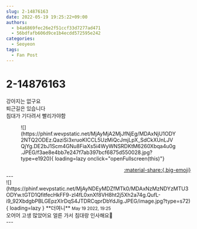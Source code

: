 ```yaml
---
slug: 2-14876163
date: 2022-05-19 19:25:22+09:00
authors:
  - b4a6869fec26e2f51ccf33d7277ad471
  - 56bdfafb606d9ce1b4ecdd572595e242
categories:
  - Seoyeon
tags:
  - Fan Post
---
```


# 2-14876163

<div class="post-container" markdown="1">
<div class="content-container md-sidebar__scrollwrap" markdown="1">

강아지는 없구요<br>퇴근길은 있습니다<br>침대가 기다려서 빨리가야함
<figure markdown="1">
![](https://phinf.wevpstatic.net/MjAyMjA2MjJfNjEg/MDAxNjU1ODY2NTQ2ODEz.QaziSi3xruoKICCL5UzMiQcJmjLpX_SdCkXUnLJVQjYg.DE2bJ1Scm4GNu8FiaXs5i4WyWNSRDKtM6260Xbqa4u0g.JPEG/f3ae8e4bb7e247f7ab397bcf6875d550028.jpg?type=e1920){ loading=lazy onclick="openFullscreen(this)"}
</figure>


</div>
</div>

<div style="text-align: right;" markdown="1">
<a href="https://weverse.io/fromis9/fanpost/2-14876163" style="text-align: right;">:material-share:{.big-emoji}</a>
</div>
---

<div class="comments-container md-sidebar__scrollwrap" markdown="1">
<div class="comment" markdown="1">
<div class='id-container' markdown="1">
![](https://phinf.wevpstatic.net/MjAyNDEyMDZfMTk0/MDAxNzMzNDYzMTU3ODYw.tGTD1QfitfecHkFF9-zI4fL0xnXf8VH8ht2j5Xh2a74g.QufL-i9_92XbdgbPBLGEpzXIrDqS4JTDRCqprDbYdJIg.JPEG/image.jpg?type=s72){ loading=lazy }
**<span class="artist">더여니</span>** <small>May 19 2022, 19:25</small><br>
</div>
<div class='comment-body' markdown="1">
오어어 고생 많았어요 얼른 가서 침대랑 인사해요🥰
</div>
</div>
</div>
---
